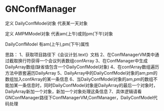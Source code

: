 # GNConfManager


定义 DailyConfModel对象  代表某一天对象

定义 AMPMModel对象  代表am(上午)或则pm(下午)对象

DailyConfModel  有am(上午),pm(下午)属性


思路： 
        1、获取项目路径下《会议计划.text》文档
        2、在ConfManagerVM类中通过截取换行符获得一个会议列表数组confArray
        3、在ConfManager中生成DailyArray数组(缺省值包含一个DailyConfModel对象)
        4、在confArray数组遍历方法中嵌套遍历DailyArray
        5、DailyArray中的DailyConfModel对象的am,pm的数组加入confArray的某一条信息
        6、当DailyConfModel对象的am,pm的数组不能加某一条信息时，同时DailyConfModel对象是DailyArray的最后一个对象时，DailyArray新加一个对象，新加一个对象处理这条信息
        7、具体逻辑请看GNConfManager路径下ConfManagerVM,ConfManager，DailyConfModel代码处理
    
